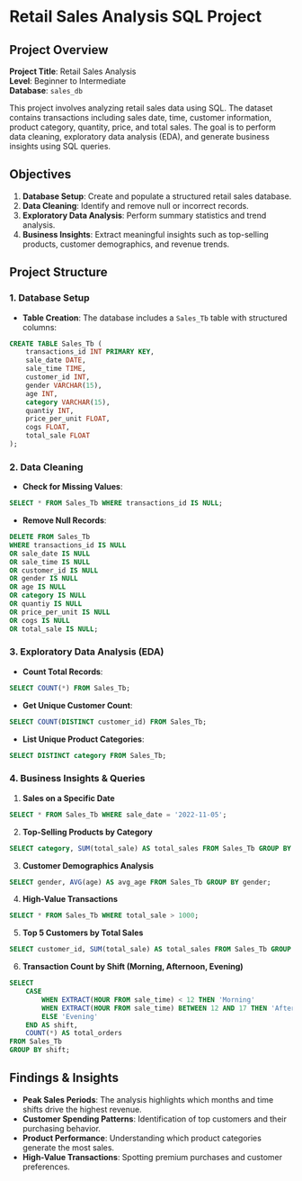 # Retail Sales Analysis SQL Project

## Project Overview

**Project Title**: Retail Sales Analysis  
**Level**: Beginner to Intermediate  
**Database**: `sales_db`  

This project involves analyzing retail sales data using SQL. The dataset contains transactions including sales date, time, customer information, product category, quantity, price, and total sales. The goal is to perform data cleaning, exploratory data analysis (EDA), and generate business insights using SQL queries.

## Objectives

1. **Database Setup**: Create and populate a structured retail sales database.
2. **Data Cleaning**: Identify and remove null or incorrect records.
3. **Exploratory Data Analysis**: Perform summary statistics and trend analysis.
4. **Business Insights**: Extract meaningful insights such as top-selling products, customer demographics, and revenue trends.

## Project Structure

### 1. Database Setup

- **Table Creation**: The database includes a `Sales_Tb` table with structured columns:

```sql
CREATE TABLE Sales_Tb (
    transactions_id INT PRIMARY KEY,
    sale_date DATE,
    sale_time TIME,
    customer_id INT,
    gender VARCHAR(15),
    age INT,
    category VARCHAR(15),
    quantiy INT,
    price_per_unit FLOAT,
    cogs FLOAT,
    total_sale FLOAT
);
```

### 2. Data Cleaning

- **Check for Missing Values**:
```sql
SELECT * FROM Sales_Tb WHERE transactions_id IS NULL;
```
- **Remove Null Records**:
```sql
DELETE FROM Sales_Tb
WHERE transactions_id IS NULL
OR sale_date IS NULL
OR sale_time IS NULL
OR customer_id IS NULL
OR gender IS NULL
OR age IS NULL
OR category IS NULL
OR quantiy IS NULL
OR price_per_unit IS NULL
OR cogs IS NULL
OR total_sale IS NULL;
```

### 3. Exploratory Data Analysis (EDA)

- **Count Total Records**:
```sql
SELECT COUNT(*) FROM Sales_Tb;
```
- **Get Unique Customer Count**:
```sql
SELECT COUNT(DISTINCT customer_id) FROM Sales_Tb;
```
- **List Unique Product Categories**:
```sql
SELECT DISTINCT category FROM Sales_Tb;
```

### 4. Business Insights & Queries

1. **Sales on a Specific Date**
```sql
SELECT * FROM Sales_Tb WHERE sale_date = '2022-11-05';
```

2. **Top-Selling Products by Category**
```sql
SELECT category, SUM(total_sale) AS total_sales FROM Sales_Tb GROUP BY category ORDER BY total_sales DESC;
```

3. **Customer Demographics Analysis**
```sql
SELECT gender, AVG(age) AS avg_age FROM Sales_Tb GROUP BY gender;
```

4. **High-Value Transactions**
```sql
SELECT * FROM Sales_Tb WHERE total_sale > 1000;
```

5. **Top 5 Customers by Total Sales**
```sql
SELECT customer_id, SUM(total_sale) AS total_sales FROM Sales_Tb GROUP BY customer_id ORDER BY total_sales DESC LIMIT 5;
```

6. **Transaction Count by Shift (Morning, Afternoon, Evening)**
```sql
SELECT 
    CASE 
        WHEN EXTRACT(HOUR FROM sale_time) < 12 THEN 'Morning'
        WHEN EXTRACT(HOUR FROM sale_time) BETWEEN 12 AND 17 THEN 'Afternoon'
        ELSE 'Evening' 
    END AS shift,
    COUNT(*) AS total_orders 
FROM Sales_Tb 
GROUP BY shift;
```

## Findings & Insights

- **Peak Sales Periods**: The analysis highlights which months and time shifts drive the highest revenue.
- **Customer Spending Patterns**: Identification of top customers and their purchasing behavior.
- **Product Performance**: Understanding which product categories generate the most sales.
- **High-Value Transactions**: Spotting premium purchases and customer preferences.





